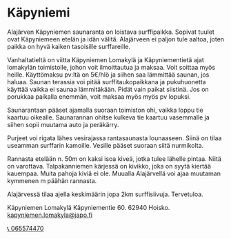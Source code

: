 # Käpyniemi

Alajärven Käpyniemen saunaranta on loistava surffipaikka. Sopivat tuulet ovat Käpyniemeen etelän ja idän välitä. Alajärveen ei paljon tule aaltoa, joten paikka on hyvä kaiken tasoisille surffareille.

Vanhaltatieltä on viitta Käpyniemen Lomakylä ja Käpyniementietä ajat lomakylän toimistolle, johon voit ilmoittautua ja maksaa. Voit soittaa myös heille. Käyttömaksu pv:ltä on 5€/hlö ja siihen saa lämmittää saunan, jos haluaa. Saunan terassia voi pitää surffitaukopaikkana ja pukuhuonetta käyttää vaikka ei saunaa lämmitäkään. Pidät vain paikat siistinä. Jos on porukkaa paikalla enemmän, voit maksaa myös myös pv lopuksi.

Saunarantaan pääset ajamalla suoraan toimiston ohi, vaikka loppu tie kaartuu oikealle. Saunarannan ohitse kulkeva tie kaartuu vasemmalle ja siihen sopii muutama auto ja peräkärry.

Purjeet voi rigata lähes vesirajassa rantasaunasta lounaaseen. Siinä on tilaa useamman surffarin kamoille. Vesille pääset suoraan siitä nurmikolta.

Rannasta etelään n. 50m on kaksi isoa kiveä, jotka tulee lähelle pintaa. Niitä on varottava. Talpakanniemen kärjessä on kivikko, joka on syytä kiertää kauempaa. Muita pahoja kiviä ei ole. Muualla Alajärvellä voi ajaa muutaman kymmenen m päähän rannasta.

Alajärvessä tilaa ajella keskimäärin jopa 2km surffisiivuja. Tervetuloa.

Käpyniemen Lomakylä
Käpyniementie 60. 62940 Hoisko.
kapyniemen.lomakyla@japo.fi

[📞 065574470](tel:+35865574470)
